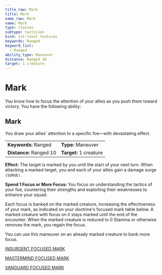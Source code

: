 ```yaml
---
title_raw: Mark
title: Mark
name_raw: Mark
name: Mark
type: classes
subtype: tactician
kind: 1st-level features
keywords: Ranged
keyword_list:
  - Ranged
ability_type: Maneuver
distance: Ranged 10
target: 1 creature
---
```


# Mark

You know how to focus the attention of your allies as you push them toward victory. You have the following ability:

## Mark

You draw your allies' attention to a specific foe—with devastating effect.

|                         |                        |
| :---------------------- | :--------------------- |
| **Keywords:** Ranged    | **Type:** Maneuver     |
| **Distance:** Ranged 10 | **Target:** 1 creature |

**Effect:** The target is marked by you until the start of your next turn. When attacking a marked target, you and each of your allies gain a damage surge `(SURGE)`.

**Spend 1 Focus or More Focus:** You focus on understanding the tactics of your foe, countering their strengths and exploiting their weaknesses to enhance your squad.

Each focus is banked on the marked creature, increasing the effectiveness of your mark, as indicated on your doctrine's focused mark table below. A marked creature with focus on it stays marked until the end of the encounter. When the marked creature is reduced to 0 Stamina or otherwise removes the mark, you regain the focus.

You can use this maneuver on an already marked creature to bank more focus.

[INSURGENT FOCUSED MARK](./Insurgent%20Focused%20Mark.md)

[MASTERMIND FOCUSED MARK](./Mastermind%20Focused%20Mark.md)

[VANGUARD FOCUSED MARK](./Vanguard%20Focused%20Mark.md)
